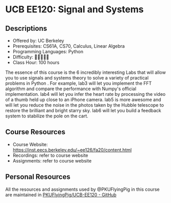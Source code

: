 # UCB EE120: Signal and Systems

## Descriptions

- Offered by: UC Berkeley
- Prerequisites: CS61A, CS70, Calculus, Linear Algebra
- Programming Languages: Python
- Difficulty: 🌟🌟🌟🌟🌟
- Class Hour: 100 hours

The essence of this course is the 6 incredibly interesting Labs that will allow you to use signals and systems theory to solve a variety of practical problems in Python . For example, lab3 will let you implement the FFT algorithm and compare the performance with Numpy's official implementation. lab4 will let you infer the heart rate by processing the video of a thumb held up close to an iPhone camera. lab5 is more awesome and will let you reduce the noise in the photos taken by the Hubble telescope to restore the brilliant and bright starry sky. lab6 will let you build a feedback system to stabilize the pole on the cart.

## Course Resources

- Course Website: <https://inst.eecs.berkeley.edu/~ee126/fa20/content.html>
- Recordings: refer to course website
- Assignments: refer to course website

## Personal Resources

All the resources and assignments used by @PKUFlyingPig in this course are maintained in [PKUFlyingPig/UCB-EE120 - GitHub](https://github.com/PKUFlyingPig/UCB-EE120)
